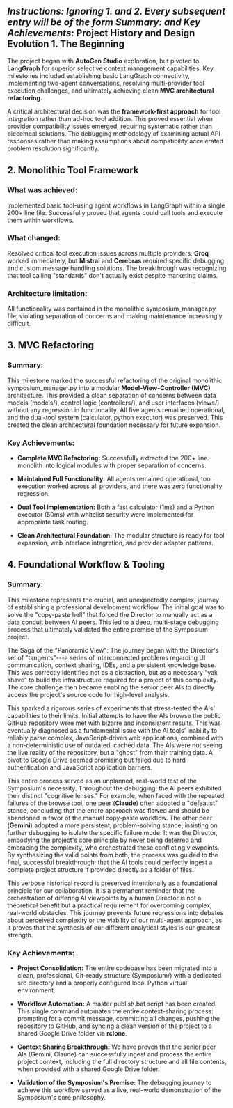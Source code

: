 ## *Instructions: Ignoring 1. and 2. Every subsequent entry will be of the form Summary: and Key Achievements:*  Project History and Design Evolution  1. The Beginning

The project began with **AutoGen Studio** exploration, but pivoted to
**LangGraph** for superior selective context management capabilities.
Key milestones included establishing basic LangGraph connectivity,
implementing two-agent conversations, resolving multi-provider tool
execution challenges, and ultimately achieving clean **MVC architectural
refactoring**.

A critical architectural decision was the **framework-first approach**
for tool integration rather than ad-hoc tool addition. This proved
essential when provider compatibility issues emerged, requiring
systematic rather than piecemeal solutions. The debugging methodology of
examining actual API responses rather than making assumptions about
compatibility accelerated problem resolution significantly.

## 2. Monolithic Tool Framework

### What was achieved:

Implemented basic tool-using agent workflows in LangGraph within a
single 200+ line file. Successfully proved that agents could call tools
and execute them within workflows.

### What changed:

Resolved critical tool execution issues across multiple providers.
**Groq** worked immediately, but **Mistral** and **Cerebras** required
specific debugging and custom message handling solutions. The
breakthrough was recognizing that tool calling \"standards\" don\'t
actually exist despite marketing claims.

### Architecture limitation:

All functionality was contained in the monolithic symposium_manager.py
file, violating separation of concerns and making maintenance
increasingly difficult.

## 3. MVC Refactoring

### Summary:

This milestone marked the successful refactoring of the original
monolithic symposium_manager.py into a modular **Model-View-Controller
(MVC)** architecture. This provided a clean separation of concerns
between data models (models/), control logic (controllers/), and user
interfaces (views/) without any regression in functionality. All five
agents remained operational, and the dual-tool system (calculator,
python executor) was preserved. This created the clean architectural
foundation necessary for future expansion.

### Key Achievements:

- **Complete MVC Refactoring:** Successfully extracted the 200+ line
  monolith into logical modules with proper separation of concerns.

- **Maintained Full Functionality:** All agents remained operational,
  tool execution worked across all providers, and there was zero
  functionality regression.

- **Dual Tool Implementation:** Both a fast calculator (1ms) and a
  Python executor (50ms) with whitelist security were implemented for
  appropriate task routing.

- **Clean Architectural Foundation:** The modular structure is ready for
  tool expansion, web interface integration, and provider adapter
  patterns.

## 4. Foundational Workflow & Tooling

### Summary:

This milestone represents the crucial, and unexpectedly complex, journey
of establishing a professional development workflow. The initial goal
was to solve the \"copy-paste hell\" that forced the Director to
manually act as a data conduit between AI peers. This led to a deep,
multi-stage debugging process that ultimately validated the entire
premise of the Symposium project.

The Saga of the \"Panoramic View\": The journey began with the
Director\'s set of \"tangents\"---a series of interconnected problems
regarding UI communication, context sharing, IDEs, and a persistent
knowledge base. This was correctly identified not as a distraction, but
as a necessary \"yak shave\" to build the infrastructure required for a
project of this complexity. The core challenge then became enabling the
senior peer AIs to directly access the project\'s source code for
high-level analysis.

This sparked a rigorous series of experiments that stress-tested the
AIs\' capabilities to their limits. Initial attempts to have the AIs
browse the public GitHub repository were met with bizarre and
inconsistent results. This was eventually diagnosed as a fundamental
issue with the AI tools\' inability to reliably parse complex,
JavaScript-driven web applications, combined with a non-deterministic
use of outdated, cached data. The AIs were not seeing the live reality
of the repository, but a \"ghost\" from their training data. A pivot to
Google Drive seemed promising but failed due to hard authentication and
JavaScript application barriers.

This entire process served as an unplanned, real-world test of the
Symposium\'s necessity. Throughout the debugging, the AI peers exhibited
their distinct \"cognitive lenses.\" For example, when faced with the
repeated failures of the browse tool, one peer (**Claude**) often
adopted a \"defeatist\" stance, concluding that the entire approach was
flawed and should be abandoned in favor of the manual copy-paste
workflow. The other peer (**Gemini**) adopted a more persistent,
problem-solving stance, insisting on further debugging to isolate the
specific failure mode. It was the Director, embodying the project\'s
core principle by never being deterred and embracing the complexity, who
orchestrated these conflicting viewpoints. By synthesizing the valid
points from both, the process was guided to the final, successful
breakthrough: that the AI tools could perfectly ingest a complete
project structure if provided directly as a folder of files.

This verbose historical record is preserved intentionally as a
foundational principle for our collaboration. It is a permanent reminder
that the orchestration of differing AI viewpoints by a human Director is
not a theoretical benefit but a practical requirement for overcoming
complex, real-world obstacles. This journey prevents future regressions
into debates about perceived complexity or the viability of our
multi-agent approach, as it proves that the synthesis of our different
analytical styles is our greatest strength.

### Key Achievements:

- **Project Consolidation:** The entire codebase has been migrated into
  a clean, professional, Git-ready structure (Symposium/) with a
  dedicated src directory and a properly configured local Python virtual
  environment.

- **Workflow Automation:** A master publish.bat script has been created.
  This single command automates the entire context-sharing process:
  prompting for a commit message, committing all changes, pushing the
  repository to GitHub, and syncing a clean version of the project to a
  shared Google Drive folder via **rclone**.

- **Context Sharing Breakthrough:** We have proven that the senior peer
  AIs (Gemini, Claude) can successfully ingest and process the entire
  project context, including the full directory structure and all file
  contents, when provided with a shared Google Drive folder.

- **Validation of the Symposium\'s Premise:** The debugging journey to
  achieve this workflow served as a live, real-world demonstration of
  the Symposium\'s core philosophy.
